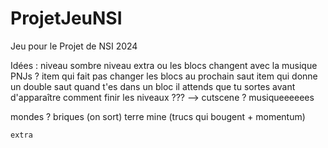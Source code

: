 # ProjetJeuNSI
Jeu pour le Projet de NSI 2024



Idées :
  niveau sombre
  niveau extra ou les blocs changent avec la musique
  PNJs ?
  item qui fait pas changer les blocs au prochain saut
  item qui donne un double saut
  quand t'es dans un bloc il attends que tu sortes avant d'apparaître
  comment finir les niveaux ??? --> cutscene ?
  musiqueeeeees

  mondes ?
    briques
    (on sort) terre
    mine (trucs qui bougent + momentum)

    extra
